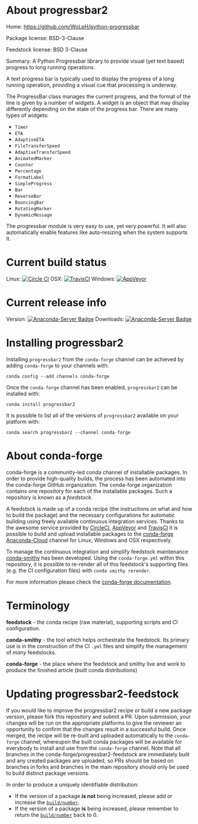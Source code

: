 About progressbar2
==================

Home: https://github.com/WoLpH/python-progressbar

Package license: BSD-3-Clause

Feedstock license: BSD 3-Clause

Summary: A Python Progressbar library to provide visual (yet text based) progress to long running operations.

A text progress bar is typically used to display the progress of a long
running operation, providing a visual cue that processing is underway.

The ProgressBar class manages the current progress, and the format of the line
is given by a number of widgets. A widget is an object that may display
differently depending on the state of the progress bar. There are many types
of widgets:

 - `Timer`
 - `ETA`
 - `AdaptiveETA`
 - `FileTransferSpeed`
 - `AdaptiveTransferSpeed`
 - `AnimatedMarker`
 - `Counter`
 - `Percentage`
 - `FormatLabel`
 - `SimpleProgress`
 - `Bar`
 - `ReverseBar`
 - `BouncingBar`
 - `RotatingMarker`
 - `DynamicMessage`

The progressbar module is very easy to use, yet very powerful. It will also
automatically enable features like auto-resizing when the system supports it.


Current build status
====================

Linux: [![Circle CI](https://circleci.com/gh/conda-forge/progressbar2-feedstock.svg?style=shield)](https://circleci.com/gh/conda-forge/progressbar2-feedstock)
OSX: [![TravisCI](https://travis-ci.org/conda-forge/progressbar2-feedstock.svg?branch=master)](https://travis-ci.org/conda-forge/progressbar2-feedstock)
Windows: [![AppVeyor](https://ci.appveyor.com/api/projects/status/github/conda-forge/progressbar2-feedstock?svg=True)](https://ci.appveyor.com/project/conda-forge/progressbar2-feedstock/branch/master)

Current release info
====================
Version: [![Anaconda-Server Badge](https://anaconda.org/conda-forge/progressbar2/badges/version.svg)](https://anaconda.org/conda-forge/progressbar2)
Downloads: [![Anaconda-Server Badge](https://anaconda.org/conda-forge/progressbar2/badges/downloads.svg)](https://anaconda.org/conda-forge/progressbar2)

Installing progressbar2
=======================

Installing `progressbar2` from the `conda-forge` channel can be achieved by adding `conda-forge` to your channels with:

```
conda config --add channels conda-forge
```

Once the `conda-forge` channel has been enabled, `progressbar2` can be installed with:

```
conda install progressbar2
```

It is possible to list all of the versions of `progressbar2` available on your platform with:

```
conda search progressbar2 --channel conda-forge
```


About conda-forge
=================

conda-forge is a community-led conda channel of installable packages.
In order to provide high-quality builds, the process has been automated into the
conda-forge GitHub organization. The conda-forge organization contains one repository
for each of the installable packages. Such a repository is known as a *feedstock*.

A feedstock is made up of a conda recipe (the instructions on what and how to build
the package) and the necessary configurations for automatic building using freely
available continuous integration services. Thanks to the awesome service provided by
[CircleCI](https://circleci.com/), [AppVeyor](http://www.appveyor.com/)
and [TravisCI](https://travis-ci.org/) it is possible to build and upload installable
packages to the [conda-forge](https://anaconda.org/conda-forge)
[Anaconda-Cloud](http://docs.anaconda.org/) channel for Linux, Windows and OSX respectively.

To manage the continuous integration and simplify feedstock maintenance
[conda-smithy](http://github.com/conda-forge/conda-smithy) has been developed.
Using the ``conda-forge.yml`` within this repository, it is possible to re-render all of
this feedstock's supporting files (e.g. the CI configuration files) with ``conda smithy rerender``.

For more information please check the [conda-forge documentation](https://conda-forge.org/docs/).

Terminology
===========

**feedstock** - the conda recipe (raw material), supporting scripts and CI configuration.

**conda-smithy** - the tool which helps orchestrate the feedstock.
                   Its primary use is in the construction of the CI ``.yml`` files
                   and simplify the management of *many* feedstocks.

**conda-forge** - the place where the feedstock and smithy live and work to
                  produce the finished article (built conda distributions)


Updating progressbar2-feedstock
===============================

If you would like to improve the progressbar2 recipe or build a new
package version, please fork this repository and submit a PR. Upon submission,
your changes will be run on the appropriate platforms to give the reviewer an
opportunity to confirm that the changes result in a successful build. Once
merged, the recipe will be re-built and uploaded automatically to the
`conda-forge` channel, whereupon the built conda packages will be available for
everybody to install and use from the `conda-forge` channel.
Note that all branches in the conda-forge/progressbar2-feedstock are
immediately built and any created packages are uploaded, so PRs should be based
on branches in forks and branches in the main repository should only be used to
build distinct package versions.

In order to produce a uniquely identifiable distribution:
 * If the version of a package **is not** being increased, please add or increase
   the [``build/number``](http://conda.pydata.org/docs/building/meta-yaml.html#build-number-and-string).
 * If the version of a package **is** being increased, please remember to return
   the [``build/number``](http://conda.pydata.org/docs/building/meta-yaml.html#build-number-and-string)
   back to 0.